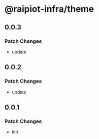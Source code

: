# @raipiot-infra/theme

## 0.0.3

### Patch Changes

- update

## 0.0.2

### Patch Changes

- update

## 0.0.1

### Patch Changes

- init
